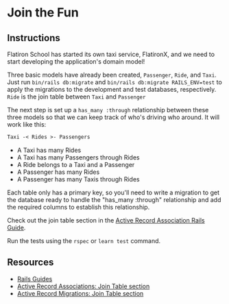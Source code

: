 # Join the Fun

## Instructions

Flatiron School has started its own taxi service, FlatironX, and we need to
start developing the application's domain model!

Three basic models have already been created, `Passenger`, `Ride`, and `Taxi`.
Just run `bin/rails db:migrate` and `bin/rails db:migrate RAILS_ENV=test` to apply the
migrations to the development and test databases, respectively. `Ride` is the join table
between `Taxi` and `Passenger`

The next step is set up a `has_many :through` relationship between
these three models so that we can keep track of who's driving who around.
It will work like this:

```txt
Taxi -< Rides >- Passengers
```

- A Taxi has many Rides
- A Taxi has many Passengers through Rides
- A Ride belongs to a Taxi and a Passenger
- A Passenger has many Rides
- A Passenger has many Taxis through Rides

Each table only has a primary key, so you'll need to write a migration to
get the database ready to handle the "has_many :through" relationship and
add the required columns to establish this relationship.

Check out the join table section in the [Active Record Association Rails Guide](http://guides.rubyonrails.org/association_basics.html#the-has-many-through-association).

Run the tests using the `rspec` or `learn test` command.

## Resources

- [Rails Guides](http://guides.rubyonrails.org/)
- [Active Record Associations: Join Table section](http://guides.rubyonrails.org/association_basics.html#the-has-many-through-association)
- [Active Record Migrations: Join Table section](https://guides.rubyonrails.org/active_record_migrations.html#creating-associations)

